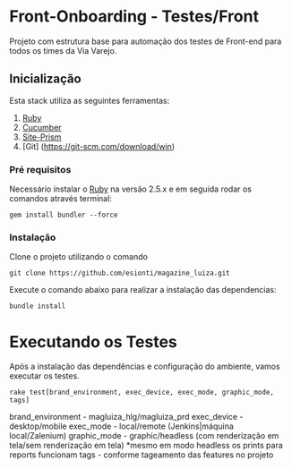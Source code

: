 # Front-Onboarding - Testes/Front 
Projeto com estrutura base para automação dos testes de Front-end para todos os times da Via Varejo. 

## Inicialização
Esta stack utiliza as seguintes ferramentas:
1.	[Ruby](https://rubyinstaller.org/)
2.	[Cucumber](https://cucumber.io/)
3.	[Site-Prism](https://github.com/site-prism/site_prism)
4. [Git] (https://git-scm.com/download/win)

### Pré requisitos
Necessário instalar o [Ruby](https://rubyinstaller.org/) na versão 2.5.x e em seguida rodar os comandos através terminal:

```
gem install bundler --force
```

### Instalação
Clone o projeto utilizando o comando
```
git clone https://github.com/esionti/magazine_luiza.git
```
Execute o comando abaixo para realizar a instalação das dependencias:
```
bundle install
```

# Executando os Testes
Após a instalação das dependências e configuração do ambiente, vamos executar os testes. 
```
rake test[brand_environment, exec_device, exec_mode, graphic_mode, tags]
```
brand_environment - magluiza_hlg/magluiza_prd
exec_device - desktop/mobile
exec_mode - local/remote (Jenkins|máquina local/Zalenium)
graphic_mode - graphic/headless (com renderização em tela/sem renderização em tela) *mesmo em modo headless os prints para reports funcionam
tags - conforme tageamento das features no projeto
